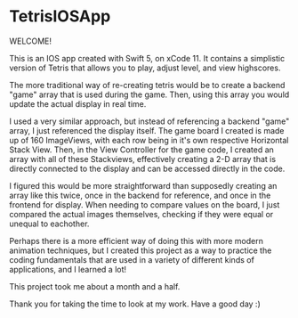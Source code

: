 # TetrisIOSApp

WELCOME!

This is an IOS app created with Swift 5, on xCode 11. It contains a simplistic version of Tetris that allows you to play, adjust level, and view highscores.

The more traditional way of re-creating tetris would be to create a backend "game" array that is used during the game. Then, using this array you would update the actual display in real time.

I used a very similar approach, but instead of referencing a backend "game" array, I just referenced the display itself. The game board I created is made up of 160 ImageViews, with each row being in it's own respective Horizontal Stack View. Then, in the View Controller for the game code, I created an array with all of these Stackviews, effectively creating a 2-D array that is directly connected to the display and can be accessed directly in the code.

I figured this would be more straightforward than supposedly creating an array like this twice, once in the backend for reference, and once in the frontend for display. When needing to compare values on the board, I just compared the actual images themselves, checking if they were equal or unequal to eachother.

Perhaps there is a more efficient way of doing this with more modern animation techniques, but I created this project as a way to practice the coding fundamentals that are used in a variety of different kinds of applications, and I learned a lot!

This project took me about a month and a half.

Thank you for taking the time to look at my work. Have a good day :)
